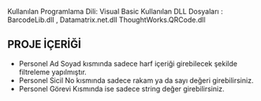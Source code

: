
Kullanılan Programlama Dili: Visual Basic
Kullanılan DLL Dosyaları : BarcodeLib.dll , Datamatrix.net.dll ThoughtWorks.QRCode.dll
<h2>PROJE İÇERİĞİ</h2>
<ul>
<li>Personel Ad Soyad kısmında sadece harf içeriği girebilecek şekilde filtreleme yapılmıştır.</li>
<li>Personel Sicil No kısmında sadece rakam ya da sayı değeri girebilirsiniz.</li>
<li>Personel Görevi Kısmında ise sadece string değer girebilirsiniz.</li>

</ul>

